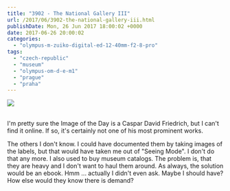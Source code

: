 ```yaml
---
title: "3902 - The National Gallery III"
url: /2017/06/3902-the-national-gallery-iii.html
publishDate: Mon, 26 Jun 2017 18:00:02 +0000
date: 2017-06-26 20:00:02
categories: 
  - "olympus-m-zuiko-digital-ed-12-40mm-f2-8-pro"
tags: 
  - "czech-republic"
  - "museum"
  - "olympus-om-d-e-m1"
  - "prague"
  - "praha"
---
```

<div class="container">
<div class="center"><a target="_blank" href="https://d25zfm9zpd7gm5.cloudfront.net/1200x1200/2016/20161025_172841_lr.jpg"><img class="webfeedsFeaturedVisual" src="https://d25zfm9zpd7gm5.cloudfront.net/0600x0600/2016/20161025_172841_lr.jpg" /></a></div>
</div>
<br />

<a target="_blank" href="https://d25zfm9zpd7gm5.cloudfront.net/1200x1200/2016/20161025_172911_lr.jpg"><img style="margin: 0pt 0px 0pt 10px; float: right;" src="https://d25zfm9zpd7gm5.cloudfront.net/0150x0150/2016/20161025_172911_lr.jpg" alt="" border="0" /></a> I'm pretty sure the Image of the Day is a Caspar David Friedrich, but I can't find it online. If so, it's certainly not one of his most prominent works.

<a target="_blank" href="https://d25zfm9zpd7gm5.cloudfront.net/1200x1200/2016/20161025_173006_lr.jpg"><img style="margin: 0pt 10px 0pt 0px; float: left;" src="https://d25zfm9zpd7gm5.cloudfront.net/0150x0150/2016/20161025_173006_lr.jpg" alt="" border="0" /></a> The others I don't know. I could have documented them by taking images of the labels, but that would have taken me out of "Seeing Mode". I don't do that any more. I also used to buy museum catalogs. The problem is, that they are heavy and I don't want to haul them around. As always, the solution would be an ebook. Hmm ... actually I didn't even ask. Maybe I should have? How else would they know there is demand?


